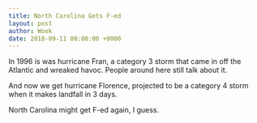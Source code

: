 ```yaml
---
title: North Carolina Gets F-ed
layout: post
author: Wook
date: 2018-09-11 00:00:00 +0000
---
```

In 1996 is was hurricane Fran, a category 3 storm that came in off the Atlantic and wreaked havoc.  People around here still talk about it.

And now we get hurricane Florence, projected to be a category 4 storm when it makes landfall in 3 days.

North Carolina might get F-ed again, I guess.
